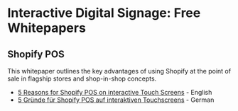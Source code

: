 # Interactive Digital Signage: Free Whitepapers


## Shopify POS
This whitepaper outlines the key advantages of using Shopify at the point of sale in flagship stores and shop-in-shop concepts.

- [5 Reasons for Shopify POS on interactive Touch Screens](https://www.eyefactive.com/en/whitepaper/shopify-pos-touch-screens) - English
- [5 Gründe für Shopify POS auf interaktiven Touchscreens](https://www.eyefactive.com/whitepaper/shopify-pos-touchscreens) - German

